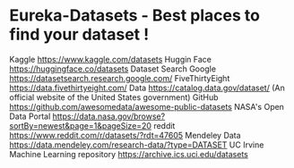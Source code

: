 # Eureka-Datasets - Best places to find your dataset !

Kaggle https://www.kaggle.com/datasets
Huggin Face https://huggingface.co/datasets
Dataset Search Google https://datasetsearch.research.google.com/
FiveThirtyEight https://data.fivethirtyeight.com/
Data  https://catalog.data.gov/dataset/ (An official website of the United States government)
GitHub https://github.com/awesomedata/awesome-public-datasets
NASA's Open Data Portal https://data.nasa.gov/browse?sortBy=newest&page=1&pageSize=20
reddit https://www.reddit.com/r/datasets/?rdt=47605
Mendeley Data https://data.mendeley.com/research-data/?type=DATASET
UC Irvine Machine Learning repository https://archive.ics.uci.edu/datasets
